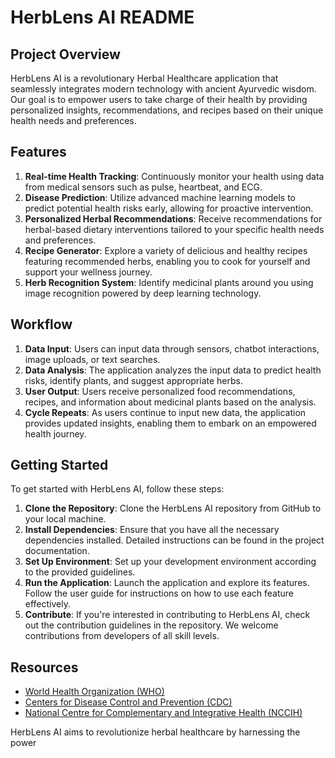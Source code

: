 
# HerbLens AI README

## Project Overview

HerbLens AI is a revolutionary Herbal Healthcare application that seamlessly integrates modern technology with ancient Ayurvedic wisdom. Our goal is to empower users to take charge of their health by providing personalized insights, recommendations, and recipes based on their unique health needs and preferences.

## Features

1.  **Real-time Health Tracking**: Continuously monitor your health using data from medical sensors such as pulse, heartbeat, and ECG.
2.  **Disease Prediction**: Utilize advanced machine learning models to predict potential health risks early, allowing for proactive intervention.
3.  **Personalized Herbal Recommendations**: Receive recommendations for herbal-based dietary interventions tailored to your specific health needs and preferences.
4.  **Recipe Generator**: Explore a variety of delicious and healthy recipes featuring recommended herbs, enabling you to cook for yourself and support your wellness journey.
5.  **Herb Recognition System**: Identify medicinal plants around you using image recognition powered by deep learning technology.

## Workflow

1.  **Data Input**: Users can input data through sensors, chatbot interactions, image uploads, or text searches.
2.  **Data Analysis**: The application analyzes the input data to predict health risks, identify plants, and suggest appropriate herbs.
3.  **User Output**: Users receive personalized food recommendations, recipes, and information about medicinal plants based on the analysis.
4.  **Cycle Repeats**: As users continue to input new data, the application provides updated insights, enabling them to embark on an empowered health journey.

## Getting Started

To get started with HerbLens AI, follow these steps:

1.  **Clone the Repository**: Clone the HerbLens AI repository from GitHub to your local machine.
2.  **Install Dependencies**: Ensure that you have all the necessary dependencies installed. Detailed instructions can be found in the project documentation.
3.  **Set Up Environment**: Set up your development environment according to the provided guidelines.
4.  **Run the Application**: Launch the application and explore its features. Follow the user guide for instructions on how to use each feature effectively.
5.  **Contribute**: If you're interested in contributing to HerbLens AI, check out the contribution guidelines in the repository. We welcome contributions from developers of all skill levels.

## Resources

*   [World Health Organization (WHO)](https://www.who.int/en)
*   [Centers for Disease Control and Prevention (CDC)](https://www.cdc.gov/)
*   [National Centre for Complementary and Integrative Health (NCCIH)](https://nccih.nih.gov/health/ayurveda)

HerbLens AI aims to revolutionize herbal healthcare by harnessing the power
